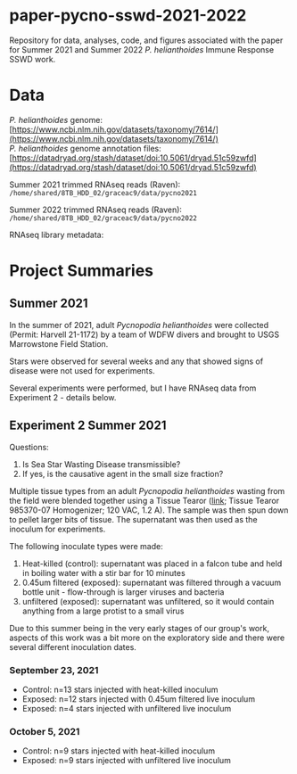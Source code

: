# paper-pycno-sswd-2021-2022
Repository for data, analyses, code, and figures associated with the paper for Summer 2021 and Summer 2022 _P. helianthoides_ Immune Response SSWD work.

# Data

_P. helianthoides_ genome: [https://www.ncbi.nlm.nih.gov/datasets/taxonomy/7614/](https://www.ncbi.nlm.nih.gov/datasets/taxonomy/7614/)     
_P. helianthoides_ genome annotation files: [https://datadryad.org/stash/dataset/doi:10.5061/dryad.51c59zwfd](https://datadryad.org/stash/dataset/doi:10.5061/dryad.51c59zwfd)      

Summer 2021 trimmed RNAseq reads (Raven):   
`/home/shared/8TB_HDD_02/graceac9/data/pycno2021`

Summer 2022 trimmed RNAseq reads (Raven):     
`/home/shared/8TB_HDD_02/graceac9/data/pycno2022`

RNAseq library metadata:   

# Project Summaries

## Summer 2021
In the summer of 2021, adult _Pycnopodia helianthoides_ were collected (Permit: Harvell 21-1172) by a team of WDFW divers and brought to USGS Marrowstone Field Station.

Stars were observed for several weeks and any that showed signs of disease were not used for experiments.

Several experiments were performed, but I have RNAseq data from Experiment 2 - details below.

## Experiment 2 Summer 2021     
Questions:     
1. Is Sea Star Wasting Disease transmissible?
2. If yes, is the causative agent in the small size fraction?

Multiple tissue types from an adult _Pycnopodia helianthoides_ wasting from the field were blended together using a Tissue Tearor ([link](https://www.coleparmer.com/i/tissue-tearor-985370-07-homogenizer-120-vac-1-2-a/0475050?PubID=UX&persist=true&ip=no&gclid=CjwKCAjwrPCGBhALEiwAUl9X00o0irSQs7AKUaOLOGs76axgNqO4FTM0G04iCkhs37O35X64jM_F4BoC2skQAvD_BwE); Tissue Tearor 985370-07 Homogenizer; 120 VAC, 1.2 A). The sample was then spun down to pellet larger bits of tissue. The supernatant was then used as the inoculum for experiments.

The following inoculate types were made:   
1. Heat-killed (control): supernatant was placed in a falcon tube and held in boiling water with a stir bar for 10 minutes
2. 0.45um filtered (exposed): supernatant was filtered through a vacuum bottle unit - flow-through is larger viruses and bacteria
3. unfiltered (exposed): supernatant was unfiltered, so it would contain anything from a large protist to a small virus

Due to this summer being in the very early stages of our group's work, aspects of this work was a bit more on the exploratory side and there were several different inoculation dates.

### September 23, 2021
- Control: n=13 stars injected with heat-killed inoculum
- Exposed: n=12 stars injected with 0.45um filtered live inoculum
- Exposed: n=4 stars injected with unfiltered live inoculum

### October 5, 2021
- Control: n=9 stars injected with heat-killed inoculum
- Exposed: n=9 stars injected with unfiltered live inoculum
